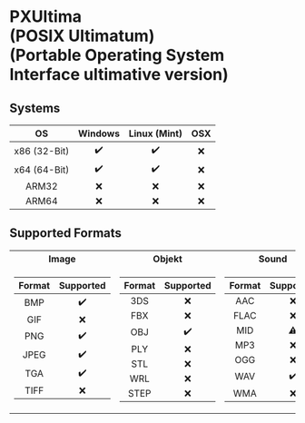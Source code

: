 # PXUltima<br>(POSIX Ultimatum)<br>(Portable Operating System Interface ultimative version)


## Systems
| OS | Windows | Linux (Mint) | OSX |
|:--:|:--:|:--:|:--:|
| x86 (32-Bit) | :heavy_check_mark:  | :heavy_check_mark:  | :x: |
| x64 (64-Bit) | :heavy_check_mark: | :heavy_check_mark:  |:x: |
|ARM32| :x:  | :x: |:x: |
|ARM64| :x:  | :x: |:x: |

## Supported Formats
<table>
<tr>
  <th>Image</th>
  <th>Objekt</th>
  <th>Sound</th>
  <th>Video</th>
</tr> 
  
 </td><td valign="top">
  
| Format | Supported |
|:--:|:--:|
| BMP | :heavy_check_mark: | 
| GIF | :x: |
| PNG | :heavy_check_mark:|
| JPEG | :heavy_check_mark: |
| TGA | :heavy_check_mark: |
| TIFF | :x: |
    
 </td><td valign="top">

| Format | Supported |
|:--:|:--:|
| 3DS | :x: |
| FBX | :x: |
| OBJ | :heavy_check_mark: | 
| PLY | :x: |
| STL | :x: |
| WRL | :x: |
| STEP | :x: |

 </td><td valign="top">
 
| Format | Supported |
|:--:|:--:|
| AAC | :x: |
| FLAC | :x: |
| MID | :warning: |
| MP3 | :x: |
| OGG | :x: |
| WAV | :heavy_check_mark: |
| WMA | :x: |
  
</td><td valign="top">
  
| Format | Supported |
|:--:|:--:|
| AVI | :x: |
| MP4 | :x: |
  </td>
 </table>
 
